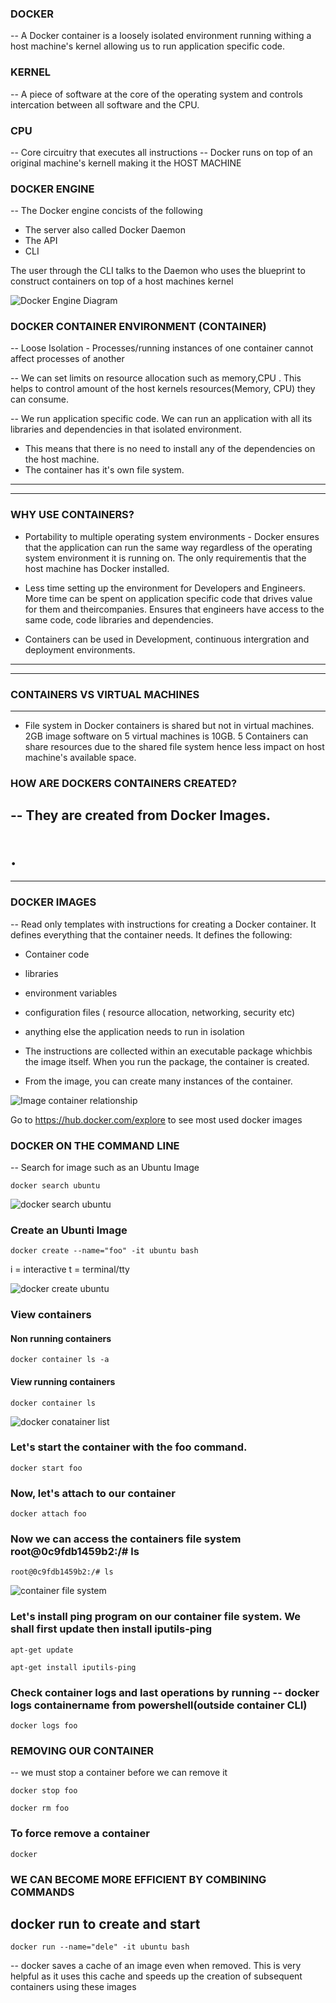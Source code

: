 ### DOCKER
-- A Docker container is a loosely isolated environment running withing a host machine's kernel allowing us to run application specific code.


### KERNEL
-- A piece of software at the core of the operating system and controls intercation between all software and the CPU.

### CPU
-- Core circuitry that executes all instructions
-- Docker runs on top of an original machine's kernell making it the HOST MACHINE

### DOCKER ENGINE
-- The Docker engine concists of the following
- The server also called Docker Daemon
- The API
- CLI

The user through the CLI talks to the Daemon who uses the blueprint to construct containers on top of a host machines kernel

![Docker Engine Diagram](./images-notes/docker-engine.JPG)


### DOCKER CONTAINER ENVIRONMENT (CONTAINER)
-- Loose Isolation - Processes/running instances of one container cannot affect processes of another

-- We can set limits on resource allocation such as memory,CPU . This helps to control amount of the host kernels resources(Memory, CPU) they can consume.

-- We run application specific code. We can run an application with all its libraries and dependencies in that isolated environment. 
- This means that there is no need to install any of the dependencies on the host machine.
- The container has it's own file system.


---

---
### WHY USE CONTAINERS?
- Portability to multiple operating system environments - Docker ensures that the application can run the same way regardless of the operating system environment it is running on.
The only requirementis that the host machine has Docker installed.

- Less time setting up the environment for Developers and Engineers. More time can be spent on application specific code that drives value for them and theircompanies.
Ensures that engineers have access to the same code, code libraries and dependencies.

- Containers can be used in Development, continuous intergration and deployment environments.

---
---

### CONTAINERS VS VIRTUAL MACHINES
---
- File system in Docker containers is shared but not in virtual machines.
2GB image software on 5 virtual machines is 10GB.  5 Containers can share resources due to the shared file system hence less impact on host machine's available space.

### HOW ARE DOCKERS CONTAINERS CREATED?
-- They are created from Docker Images.
---
# .
---
###   DOCKER IMAGES
-- Read only templates with instructions for creating a Docker container. It defines everything that the container needs. It defines the following:
- Container code
- libraries
- environment variables
- configuration files ( resource allocation, networking, security etc)
- anything else the application needs to run in isolation
- The instructions are collected within an executable package whichbis the image itself. When you run the package, the container is created.

- From the image, you can create many instances of the container.

![Image container relationship](./images-notes/image-container.JPG)

Go to https://hub.docker.com/explore to see most used docker images


### DOCKER ON THE COMMAND LINE
-- Search for image such as an Ubuntu Image
```
docker search ubuntu
```
![docker search ubuntu](./images-notes/docker-search-ubuntu.JPG)


### Create an Ubunti Image
```
docker create --name="foo" -it ubuntu bash
```
i = interactive
t  = terminal/tty

![docker create ubuntu](./images-notes/docker-create-ubuntu.JPG)

### View containers
#### Non running containers

```
docker container ls -a
```

#### View running containers
```
docker container ls
```
![docker conatainer list](./images-notes/docker-container-list.JPG)

### Let's start the container with the foo command.
```
docker start foo
```

### Now, let's attach to our container
```
docker attach foo
```
### Now we can access the containers file system  root@0c9fdb1459b2:/# ls

```
root@0c9fdb1459b2:/# ls
```

![container file system](./images-notes/container-file-system.JPG)

### Let's install ping program on our container file system. We shall first update then install iputils-ping

```
apt-get update
```
```
apt-get install iputils-ping
```
### Check container logs and last operations by running --  docker logs containername from powershell(outside container CLI)
```
docker logs foo
```
### REMOVING OUR CONTAINER
-- we must stop a container before we can remove it

```
docker stop foo

docker rm foo
```
### To force remove a container
```
docker
```

### WE CAN BECOME MORE EFFICIENT BY COMBINING COMMANDS
## docker run to create and start
```
docker run --name="dele" -it ubuntu bash
```
-- docker saves a cache of an image even when removed. This is very helpful as it uses this cache and speeds up the creation of subsequent containers using these images